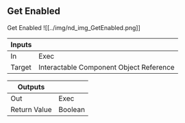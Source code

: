 ## Get Enabled
Get Enabled
![[../img/nd_img_GetEnabled.png]]

|Inputs||
|--|--|
| In | Exec |
| Target | Interactable Component Object Reference |

|Outputs||
|--|--|
| Out | Exec |
| Return Value | Boolean |
